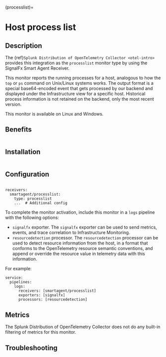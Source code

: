 (processlist)=

# Host process list

<meta name="description" content="Documentation on the processlist monitor">

## Description

The {ref}`Splunk Distribution of OpenTelemetry Collector <otel-intro>` provides this integration as the `processlist` monitor type by using the SignalFx Smart Agent Receiver.

This monitor reports the running processes for a host, analogous to how the `top` or `ps` command on Unix/Linux systems works. The output format is a special base64-encoded event that gets processed by our backend and displayed under the Infrastructure view for a specific host. Historical process information is not retained on the backend, only the most recent version.

This monitor is available on Linux and Windows.

## Benefits

```{include} /_includes/benefits.md
```

## Installation

```{include} /_includes/collector-installation.md
```

## Configuration

```{include} /_includes/configuration.md
```

```
receivers:
  smartagent/processlist:
    type: processlist
    ...  # Additional config
```

To complete the monitor activation, include this monitor in a `logs` pipeline with the following options:

* `signalfx` exporter. The `signalfx` exporter can be used to send metrics, events, and trace correlation to Infrastructure Monitoring.
* `resourcedetection` processor. The `resourcedetection` processor can be used to detect resource information from the host, in a format that conforms to the OpenTelemetry resource semantic conventions, and append or override the resource value in telemetry data with this information. 

For example:

```
service:
  pipelines:
    logs:
      receivers: [smartagent/processlist]
      exporters: [signalfx]
      processors: [resourcedetection]
```

## Metrics

The Splunk Distribution of OpenTelemetry Collector does not do any built-in filtering of metrics for this monitor.

## Troubleshooting

```{include} /_includes/troubleshooting.md
```
